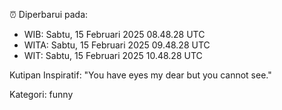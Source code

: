 ⏰ Diperbarui pada:
- WIB: Sabtu, 15 Februari 2025 08.48.28 UTC
- WITA: Sabtu, 15 Februari 2025 09.48.28 UTC
- WIT: Sabtu, 15 Februari 2025 10.48.28 UTC

Kutipan Inspiratif:
"You have eyes my dear but you cannot see."


Kategori: funny

